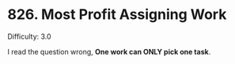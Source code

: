 # 826. Most Profit Assigning Work

Difficulty: 3.0

I read the question wrong, **One work can ONLY pick one task**.